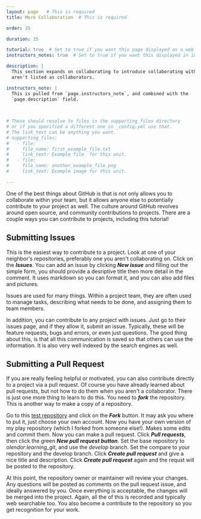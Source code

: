 ```yaml
---
layout: page   # This is required
title: More Collaboration  # This is required

order: 35

duration: 15

tutorial: true  # Set to true if you want this page displayed as a web page
instructors_notes: true  # Set to true if you want this displayed in instructors notes

description: |
  This section expands on collaborating to introduce collaborating with people even if they
  aren't listed as collaborators.

instructors_note: |
  This is pulled from `page.instructors_note`, and combined with the 
  `page.description` field.
  

  
# These should resolve to files in the supporting_files directory
# or if you specified a different one in _config.yml use that.
# The link_text can be anything you want.
# supporting_files:
#   - file:
#     file_name: first_example_file.txt
#     link_text: Example file  for this unit.
#   - file:
#     file_name: another_example_file.png
#     link_text: Example image for this unit.

---
```


One of the best things about GitHub is that is not only allows you to collaborate within your team, but it allows anyone else
to potentially contribute to your project as well. The culture around GitHub revolves around open source, and community 
contributions to projects. There are a couple ways you can contribute to projects, including this tutorial!

## Submitting Issues

This is the easiest way to contribute to a project. Look at one of your neighbor's repositories, preferably one you aren't collaborating on.
Click on the **_Issues_**. You can add an issue by clicking **_New issue_** and filling out the simple form, you should provide a desriptive title
then more detail in the comment. It uses markdown so you can format it, and you can also add files and pictures.

Issues are used for many things. Within a project team, they are often used to manage tasks, describing what needs to be done, and assigning them 
to team members. 

In addition, you can contribute to any project with issues. Just go to their issues page, and if they allow it, submit an issue. Typically,
these will be feature requests, bugs and errors, or even just questions. The good thing about this, is that all this communication is saved so that others can use the information. It
is also very well indexed by the search engines as well.

## Submitting a Pull Request

If you are really feeling helpful or motivated, you can also contribute directly to a project via a pull request. Of course you have already learned 
about pull requests, but not how to do them when you aren't a collaborator. There is just one more thing to learn to do this. You need to **_fork_** the repository. 
This is another way to make a copy of a repository. 

Go to this [test repository](https://github.com/olendorf/hellogitworld.git) and click on the **_Fork_** button. It may ask you where to put it, 
just choose your own account. Now you have your own version of my play repository (which I forked from someone else!). Makes some edits and commit them. 
Now you can make a pull request. Click **_Pull requests_**, then click the green **_New pull request button_**. Set the base repository to *olendor:learning_git*, and 
use the *develop* branch. Set the compare to your repository and the develop branch. Click **_Create pull request_** and give a nice title and description. Click  **_Create pull request_** again 
and the requst will be posted to the repository. 

At this point, the repository owner or maintainer will review your changes. Any questions will be posted as comments on the pull request issue, and ideally answered by you. Once everything is
acceptable, the changes will be merged into the project. Again, all the of this is recorded and typically web searchable too. You also become a contribute to the repository so you get
recognition for your work.

